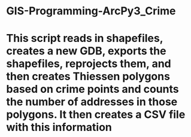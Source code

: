 # GIS-Programming-ArcPy3_Crime
# This script reads in shapefiles, creates a new GDB, exports the shapefiles, reprojects them, and then creates Thiessen polygons based on crime points and counts the number of addresses in those polygons. It then creates a CSV file with this information

